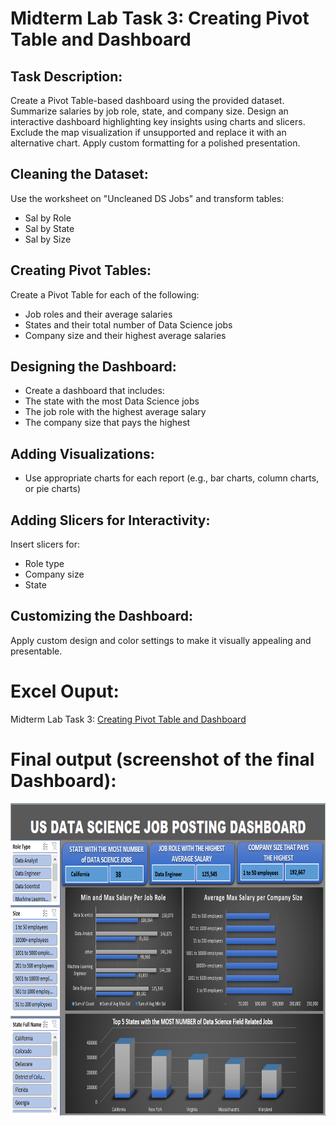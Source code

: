 # Midterm Lab Task 3: Creating Pivot Table and Dashboard

## Task Description:
Create a Pivot Table-based dashboard using the provided dataset. Summarize salaries by job role, state, and company size. Design an interactive dashboard highlighting key insights using charts and slicers. Exclude the map visualization if unsupported and replace it with an alternative chart. Apply custom formatting for a polished presentation.

## Cleaning the Dataset:
Use the worksheet on "Uncleaned DS Jobs" and transform tables:
- Sal by Role
- Sal by State
- Sal by Size

## Creating Pivot Tables:
Create a Pivot Table for each of the following:
- Job roles and their average salaries
- States and their total number of Data Science jobs
- Company size and their highest average salaries

## Designing the Dashboard:
- Create a dashboard that includes:
- The state with the most Data Science jobs
- The job role with the highest average salary
- The company size that pays the highest

## Adding Visualizations:
- Use appropriate charts for each report (e.g., bar charts, column charts, or pie charts)

## Adding Slicers for Interactivity:
Insert slicers for:
- Role type
- Company size
- State

## Customizing the Dashboard:
Apply custom design and color settings to make it visually appealing and presentable.

# Excel Ouput:
Midterm Lab Task 3: [Creating Pivot Table and Dashboard](https://github.com/bangshiki/EDM-Portfolio/blob/0f1d7801f86916fff7b9faf17f5cccba65772017/Midterm%20Task%203/Excel/Midterm%20Task%203_done.xlsx)

# Final output (screenshot of the final Dashboard):
<img src="images/DASHBOARD.png" alt="Alt Text" width="1000" height="500">
